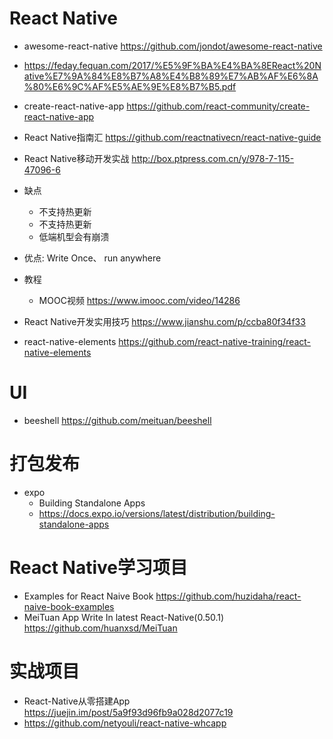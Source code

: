 # React Native

- awesome-react-native https://github.com/jondot/awesome-react-native
- <https://feday.fequan.com/2017/%E5%9F%BA%E4%BA%8EReact%20Native%E7%9A%84%E8%B7%A8%E4%B8%89%E7%AB%AF%E6%8A%80%E6%9C%AF%E5%AE%9E%E8%B7%B5.pdf>

- create-react-native-app https://github.com/react-community/create-react-native-app

- React Native指南汇 <https://github.com/reactnativecn/react-native-guide>

- React Native移动开发实战 <http://box.ptpress.com.cn/y/978-7-115-47096-6>

- 缺点

  - 不支持热更新
  - 不支持热更新
  - 低端机型会有崩溃

- 优点: Write Once、 run anywhere

- 教程

  - MOOC视频 <https://www.imooc.com/video/14286>

- React Native开发实用技巧 <https://www.jianshu.com/p/ccba80f34f33>

- react-native-elements https://github.com/react-native-training/react-native-elements

# UI

- beeshell https://github.com/meituan/beeshell

# 打包发布

- expo 
    - Building Standalone Apps
    - https://docs.expo.io/versions/latest/distribution/building-standalone-apps

# React Native学习项目

- Examples for React Naive Book <https://github.com/huzidaha/react-naive-book-examples>
- MeiTuan App Write In latest React-Native(0.50.1) <https://github.com/huanxsd/MeiTuan>

# 实战项目

- React-Native从零搭建App <https://juejin.im/post/5a9f93d96fb9a028d2077c19>
- <https://github.com/netyouli/react-native-whcapp>
